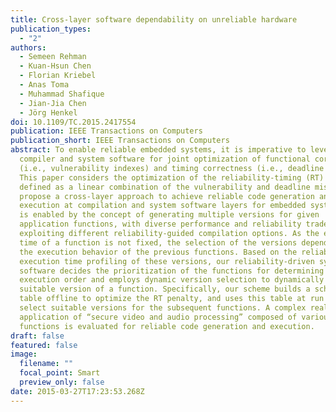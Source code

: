```yaml
---
title: Cross-layer software dependability on unreliable hardware
publication_types:
  - "2"
authors:
  - Semeen Rehman
  - Kuan-Hsun Chen
  - Florian Kriebel
  - Anas Toma
  - Muhammad Shafique
  - Jian-Jia Chen
  - Jörg Henkel
doi: 10.1109/TC.2015.2417554
publication: IEEE Transactions on Computers
publication_short: IEEE Transactions on Computers
abstract: To enable reliable embedded systems, it is imperative to leverage the
  compiler and system software for joint optimization of functional correctness
  (i.e., vulnerability indexes) and timing correctness (i.e., deadline misses).
  This paper considers the optimization of the reliability-timing (RT) penalty,
  defined as a linear combination of the vulnerability and deadline misses. We
  propose a cross-layer approach to achieve reliable code generation and
  execution at compilation and system software layers for embedded systems. This
  is enabled by the concept of generating multiple versions for given
  application functions, with diverse performance and reliability tradeoffs, by
  exploiting different reliability-guided compilation options. As the execution
  time of a function is not fixed, the selection of the versions depends upon
  the execution behavior of the previous functions. Based on the reliability and
  execution time profiling of these versions, our reliability-driven system
  software decides the prioritization of the functions for determining their
  execution order and employs dynamic version selection to dynamically select a
  suitable version of a function. Specifically, our scheme builds a schedule
  table offline to optimize the RT penalty, and uses this table at run time to
  select suitable versions for the subsequent functions. A complex real-world
  application of “secure video and audio processing” composed of various
  functions is evaluated for reliable code generation and execution.
draft: false
featured: false
image:
  filename: ""
  focal_point: Smart
  preview_only: false
date: 2015-03-27T17:23:53.268Z
---
```

